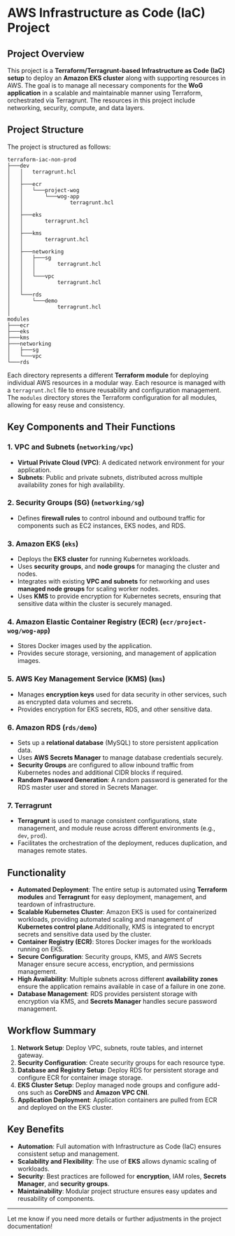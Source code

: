 # AWS Infrastructure as Code (IaC) Project

## Project Overview
This project is a **Terraform/Terragrunt-based Infrastructure as Code (IaC) setup** to deploy an **Amazon EKS cluster** along with supporting resources in AWS. The goal is to manage all necessary components for the **WoG application** in a scalable and maintainable manner using Terraform, orchestrated via Terragrunt. The resources in this project include networking, security, compute, and data layers.

## Project Structure
The project is structured as follows:

```
terraform-iac-non-prod
├───dev
│   │   terragrunt.hcl
│   │
│   ├───ecr
│   │   └───project-wog
│   │       └───wog-app
│   │               terragrunt.hcl
│   │
│   ├───eks
│   │       terragrunt.hcl
│   │
│   ├───kms
│   │       terragrunt.hcl
│   │
│   ├───networking
│   │   ├───sg
│   │   │       terragrunt.hcl
│   │   │
│   │   └───vpc
│   │           terragrunt.hcl
│   │
│   └───rds
│       └───demo
│               terragrunt.hcl
│
modules
├───ecr
├───eks
├───kms
├───networking
│   ├───sg
│   └───vpc
└───rds
```

Each directory represents a different **Terraform module** for deploying individual AWS resources in a modular way. Each resource is managed with a `terragrunt.hcl` file to ensure reusability and configuration management. The `modules` directory stores the Terraform configuration for all modules, allowing for easy reuse and consistency.

## Key Components and Their Functions
### 1. VPC and Subnets (`networking/vpc`)
- **Virtual Private Cloud (VPC)**: A dedicated network environment for your application.
- **Subnets**: Public and private subnets, distributed across multiple availability zones for high availability.

### 2. Security Groups (SG) (`networking/sg`)
- Defines **firewall rules** to control inbound and outbound traffic for components such as EC2 instances, EKS nodes, and RDS.

### 3. Amazon EKS (`eks`)
- Deploys the **EKS cluster** for running Kubernetes workloads.
- Uses **security groups**, and **node groups** for managing the cluster and nodes.
- Integrates with existing **VPC and subnets** for networking and uses **managed node groups** for scaling worker nodes.
- Uses **KMS** to provide encryption for Kubernetes secrets, ensuring that sensitive data within the cluster is securely managed.

### 4. Amazon Elastic Container Registry (ECR) (`ecr/project-wog/wog-app`)
- Stores Docker images used by the application.
- Provides secure storage, versioning, and management of application images.

### 5. AWS Key Management Service (KMS) (`kms`)
- Manages **encryption keys** used for data security in other services, such as encrypted data volumes and secrets.
- Provides encryption for EKS secrets, RDS, and other sensitive data.

### 6. Amazon RDS (`rds/demo`)
- Sets up a **relational database** (MySQL) to store persistent application data.
- Uses **AWS Secrets Manager** to manage database credentials securely.
- **Security Groups** are configured to allow inbound traffic from Kubernetes nodes and additional CIDR blocks if required.
- **Random Password Generation**: A random password is generated for the RDS master user and stored in Secrets Manager.

### 7. Terragrunt
- **Terragrunt** is used to manage consistent configurations, state management, and module reuse across different environments (e.g., `dev`, `prod`).
- Facilitates the orchestration of the deployment, reduces duplication, and manages remote states.

## Functionality
- **Automated Deployment**: The entire setup is automated using **Terraform modules** and **Terragrunt** for easy deployment, management, and teardown of infrastructure.
- **Scalable Kubernetes Cluster**: Amazon EKS is used for containerized workloads, providing automated scaling and management of **Kubernetes control plane**.Additionally, KMS is integrated to encrypt secrets and sensitive data used by the cluster.
- **Container Registry (ECR)**: Stores Docker images for the workloads running on EKS.
- **Secure Configuration**: Security groups, KMS, and AWS Secrets Manager ensure secure access, encryption, and permissions management.
- **High Availability**: Multiple subnets across different **availability zones** ensure the application remains available in case of a failure in one zone.
- **Database Management**: RDS provides persistent storage with encryption via KMS, and **Secrets Manager** handles secure password management.

## Workflow Summary
1. **Network Setup**: Deploy VPC, subnets, route tables, and internet gateway.
2. **Security Configuration**: Create security groups for each resource type.
3. **Database and Registry Setup**: Deploy RDS for persistent storage and configure ECR for container image storage.
4. **EKS Cluster Setup**: Deploy managed node groups and configure add-ons such as **CoreDNS** and **Amazon VPC CNI**.
5. **Application Deployment**: Application containers are pulled from ECR and deployed on the EKS cluster.

## Key Benefits
- **Automation**: Full automation with Infrastructure as Code (IaC) ensures consistent setup and management.
- **Scalability and Flexibility**: The use of **EKS** allows dynamic scaling of workloads.
- **Security**: Best practices are followed for **encryption**, IAM roles, **Secrets Manager**, and **security groups**.
- **Maintainability**: Modular project structure ensures easy updates and reusability of components.

---
Let me know if you need more details or further adjustments in the project documentation!


